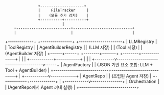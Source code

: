                   +--------------------+
                   |     FileTracker     |
                   |    (모듈 추가 감지)    |
                   +----------+----------+
                              |
        +-------------------------+---------------------------+
        |                         |                           |
+-------------+          +----------------+         +----------------------+
| LLMRegistry |          |  ToolRegistry  |         | AgentBuilderRegistry |
|  (LLM 저장)  |          |   (Tool 저장)   |         |   (AgentBuilder 저장)  |
+------+------+          +--------+-------+         +--------+--------------+
        |                         |                           |
        +------------+------------+                           |
                     |                                        |
          +----------v----------------------------------------v------+
          |                      AgentFactory                        |
          |      (JSON 기반 요소 조합: LLM + Tool + AgentBuilder)        |
          +----------------------------+-----------------------------+
                                       |
                          +------------v-------------+
                          |        AgentRepo         |
                          |    (조립된 Agent 저장)      |
                          +------------+-------------+
                                       |
                          +------------v----------------+
                          |       Orchestration         |
                          | (AgentRepo에서 Agent 꺼내 실행) |
                          +-----------------------------+
